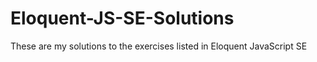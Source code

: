 # Eloquent-JS-SE-Solutions
These are my solutions to the exercises listed in Eloquent JavaScript SE
